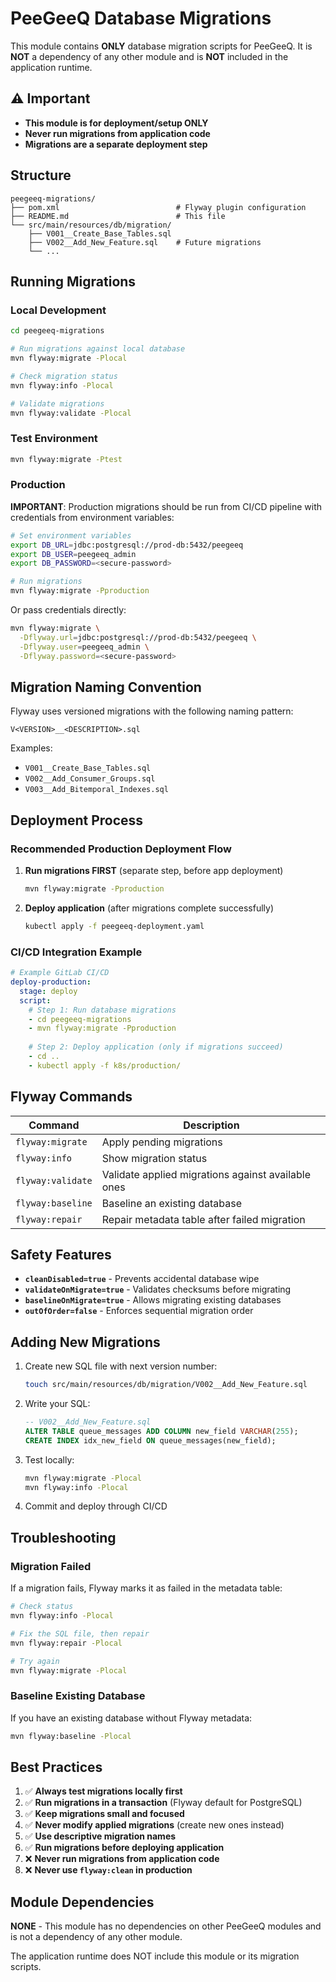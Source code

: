 # PeeGeeQ Database Migrations

This module contains **ONLY** database migration scripts for PeeGeeQ. It is **NOT** a dependency of any other module and is **NOT** included in the application runtime.

## ⚠️ Important

- **This module is for deployment/setup ONLY**
- **Never run migrations from application code**
- **Migrations are a separate deployment step**

## Structure

```
peegeeq-migrations/
├── pom.xml                          # Flyway plugin configuration
├── README.md                        # This file
└── src/main/resources/db/migration/
    ├── V001__Create_Base_Tables.sql
    ├── V002__Add_New_Feature.sql    # Future migrations
    └── ...
```

## Running Migrations

### Local Development

```bash
cd peegeeq-migrations

# Run migrations against local database
mvn flyway:migrate -Plocal

# Check migration status
mvn flyway:info -Plocal

# Validate migrations
mvn flyway:validate -Plocal
```

### Test Environment

```bash
mvn flyway:migrate -Ptest
```

### Production

**IMPORTANT**: Production migrations should be run from CI/CD pipeline with credentials from environment variables:

```bash
# Set environment variables
export DB_URL=jdbc:postgresql://prod-db:5432/peegeeq
export DB_USER=peegeeq_admin
export DB_PASSWORD=<secure-password>

# Run migrations
mvn flyway:migrate -Pproduction
```

Or pass credentials directly:

```bash
mvn flyway:migrate \
  -Dflyway.url=jdbc:postgresql://prod-db:5432/peegeeq \
  -Dflyway.user=peegeeq_admin \
  -Dflyway.password=<secure-password>
```

## Migration Naming Convention

Flyway uses versioned migrations with the following naming pattern:

```
V<VERSION>__<DESCRIPTION>.sql
```

Examples:
- `V001__Create_Base_Tables.sql`
- `V002__Add_Consumer_Groups.sql`
- `V003__Add_Bitemporal_Indexes.sql`

## Deployment Process

### Recommended Production Deployment Flow

1. **Run migrations FIRST** (separate step, before app deployment)
   ```bash
   mvn flyway:migrate -Pproduction
   ```

2. **Deploy application** (after migrations complete successfully)
   ```bash
   kubectl apply -f peegeeq-deployment.yaml
   ```

### CI/CD Integration Example

```yaml
# Example GitLab CI/CD
deploy-production:
  stage: deploy
  script:
    # Step 1: Run database migrations
    - cd peegeeq-migrations
    - mvn flyway:migrate -Pproduction
    
    # Step 2: Deploy application (only if migrations succeed)
    - cd ..
    - kubectl apply -f k8s/production/
```

## Flyway Commands

| Command | Description |
|---------|-------------|
| `flyway:migrate` | Apply pending migrations |
| `flyway:info` | Show migration status |
| `flyway:validate` | Validate applied migrations against available ones |
| `flyway:baseline` | Baseline an existing database |
| `flyway:repair` | Repair metadata table after failed migration |

## Safety Features

- **`cleanDisabled=true`** - Prevents accidental database wipe
- **`validateOnMigrate=true`** - Validates checksums before migrating
- **`baselineOnMigrate=true`** - Allows migrating existing databases
- **`outOfOrder=false`** - Enforces sequential migration order

## Adding New Migrations

1. Create new SQL file with next version number:
   ```bash
   touch src/main/resources/db/migration/V002__Add_New_Feature.sql
   ```

2. Write your SQL:
   ```sql
   -- V002__Add_New_Feature.sql
   ALTER TABLE queue_messages ADD COLUMN new_field VARCHAR(255);
   CREATE INDEX idx_new_field ON queue_messages(new_field);
   ```

3. Test locally:
   ```bash
   mvn flyway:migrate -Plocal
   mvn flyway:info -Plocal
   ```

4. Commit and deploy through CI/CD

## Troubleshooting

### Migration Failed

If a migration fails, Flyway marks it as failed in the metadata table:

```bash
# Check status
mvn flyway:info -Plocal

# Fix the SQL file, then repair
mvn flyway:repair -Plocal

# Try again
mvn flyway:migrate -Plocal
```

### Baseline Existing Database

If you have an existing database without Flyway metadata:

```bash
mvn flyway:baseline -Plocal
```

## Best Practices

1. ✅ **Always test migrations locally first**
2. ✅ **Run migrations in a transaction** (Flyway default for PostgreSQL)
3. ✅ **Keep migrations small and focused**
4. ✅ **Never modify applied migrations** (create new ones instead)
5. ✅ **Use descriptive migration names**
6. ✅ **Run migrations before deploying application**
7. ❌ **Never run migrations from application code**
8. ❌ **Never use `flyway:clean` in production**

## Module Dependencies

**NONE** - This module has no dependencies on other PeeGeeQ modules and is not a dependency of any other module.

The application runtime does NOT include this module or its migration scripts.

